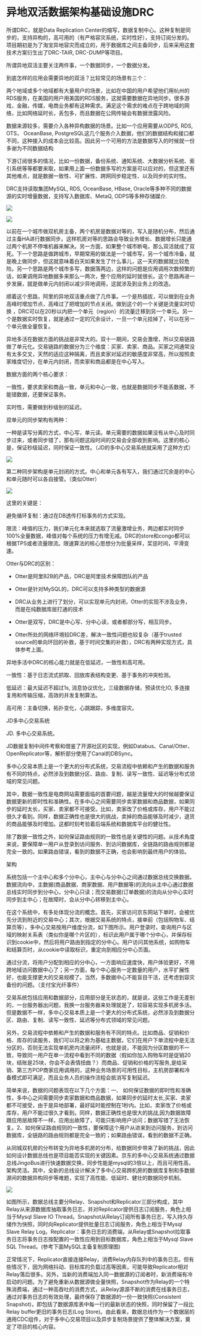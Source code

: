 # 异地双活数据架构基础设施DRC

所谓DRC，就是Data Replication Center的缩写，数据复制中心。这种复制是同步的，支持异构的，高可用的（有严格容灾系统，实时性好），支持订阅分发的。项目期初是为了淘宝异地容灾而成立的，用于数据库之间主备同步，后来采用这套技术方案衍生出了DRC-TAIR, DRC-DUMP等项目。

所谓异地双活主要关注两件事，一个数据同步，一个数据分发。

到底怎样的应用会需要异地的双活？比较常见的场景有三个：

两个地域或多个地域都有大量用户的场景，比如在中国的用户希望他们用杭州的RDS服务，在美国的用户用美国的RDS服务，这就需要数据在异地同步。很多游戏，金融，传媒，电商业务都有这种需求。满足这个需求的难点在于跨地域的网络，比如网络延时长，丢包多，而且数据在公网传输会有数据泄露风险。

数据来源较多，需要介入各种异构数据的场景。比如一个应用需要从ODPS, RDS, OTS， OceanBase, PostgreSQL这几个服务介入数据，他们的数据结构和接口都不同，这种接入的成本会比较高。因此另一个可用的方法是数据写入的时候就一份多谢为不同数据结构

下游订阅很多的情况，比如一份数据，备份系统、通知系统、大数据分析系统、索引系统等等都要来取，如果用上面一份数据多写的方案是可以应对的，但这里还有其他难点，就是数据一致性、可扩展性、跨网同步稳定性、以及同步的实时性。

DRC支持读取集团MySQL, RDS, OceanBase, HBase, Oracle等多种不同的数据源的实时增量数据，支持写入数据库、MetaQ, ODPS等多种存储媒介.

![](/meta.png)

![](/rw.png)

以前在一个城市做双机房主备，两个机房是数据对等的，写入是随机分布，然后通过主备HA进行数据同步。这样机房对等的思路会导致业务增长、数据增长只能通过两个机房不停堆机器来解决。另一方面，如果整个城市断电，那么双活就成了双死。下一个思路是做跨城市，早期常用的做法是一个城市写，另一个城市冷备，就是晚上做同步，但这就意味着白天如果发生了什么事儿，这一天的数据就比较危险。另一个思路是两个城市多写，数据落两边，这样的问题是应用调用次数频繁的话，如果调用异地数据多来那么一两次，整个应用的延时就很长。这个思路再进一步发展，就是做单元内封闭以减少异地调用，这就涉及到业务上的改造。

顺着这个思路，阿里的异地双活重点做了几件事。一个是热插拔，可以做到在业务高峰时增加节点，高峰过了把增加的节点关闭。做到这个的一个关键是流量实时切换 ，DRC可以在20秒以内把一个单元（region）的流量迁移到另一个单元。另一个是数据实时恢复，就是通过一定的冗余设计，一旦一个单元挂掉了，可以在另一个单元做全量恢复。

异地多活在数据方面的挑战是非常大的。双十一期间，交易会激增，所以交易链路做了单元化。交易链路的数据分为三个维度：买家、卖家、商品。买家之间通常没有太多交叉，天然的适应这种隔离，而且卖家对延迟的敏感度非常高，所以按照卖家维度切分，在单元内封闭，而卖家和商品都是在中心写入。

数据方面的两个核心要求：

一致性，要求卖家和商品一致，单元和中心一致，也就是数据同步不能丢数据，不能错数据，还要保证事务。

实时性，需要做到秒级别的延迟。

双单元的同步架构有两种：

一种是读写分离的方式，中心写，单元读。单元需要的数据如果没有从中心及时同步过来，或者同步错了，那有问题这段时间的交易会全部收到影响。这里的核心是，保证秒级延迟，同时保证一致性。（JD的多中心交易系统就采用了这种方式）

![](/congo.png)

第二种同步架构是单元封闭的方式。中心和单元各有写入，我们通过冗余是的中心和单元随时可以各自接管。（类似Otter）

![](/otter_q.png)

这里的关键是：

避免循环复制：通过在DB透传打标事务的方式实现。

限流：峰值的压力，我们单元化本来就选取了流量激增业务，两边都实时同步100%全量数据，峰值对每个系统的压力有增无减。DRC的store和congo都可以根据TPS或者流量限流。限速算法的核心思想分为批量采样，奖惩时间，平滑变速。

Otter与DRC的区别：

* Otter是阿里B2B的产品，DRC是阿里技术保障团队的产品

* Otter是针对MySQL的，DRC可以支持多种类型的数据源

* DRC从业务上进行了划分，可以实现单元内封闭，Otter的实现不涉及业务，而是在纯数据库层打通的技术

* Otter是双写，DRC是中心写、分中心读，或者都部分写，相互同步。

* Otter所处的网络环境较DRC差，解决一致性问题也较复杂（基于trusted source的单向环回的补救，基于时间交集的补救），DRC有两种实现方式，具体参考上面。

异地多活中DRC的核心能力就是在低延迟，一致性和高可用。

一致性：基于日志流式抓取、回放库表结构变更、基于事务的冲突检测。

低延迟：最大延迟不超过1s, 消息协议优化，三级数据存储，预读优化IO, 多连接复用和传输压缩，高效的并发复制算法。

高可用：主备切换，拓扑变化，心跳跟踪，多维度容灾。

JD多中心交易系统

JD. 多中心交易系统。

JD数据复制中间件考察和借鉴了开源社区的实现，例如Databus、Canal/Otter、OpenReplicator等，解析部分使用了Canal的DBSync。

多中心交易本质上是一个更大的分布式系统，交易流程中依赖和产生的数据和服务有不同的特点，必然涉及到数据分区、路由、复制、读写一致性、延迟等分布式领域的常见问题。

其中，数据一致性是电商网站需要面临的首要问题，越是流量增大的时候越要保证数据更新的即时性和准确性。在多中心之间需要同步卖家数据和商品数据，如果同步的延时太长，买家、卖家都不可接受。比如，卖家改了价格或库存，用户不能过很久才看到。同样，数据正确性也是很大的挑战，卖掉的商品能够及时减少，退货的商品能够及时增加。这都时刻考验着后端系统和数据库平台的健壮性。

除了数据一致性之外，如何保证路由规则的一致性也是关键性的问题。从技术角度来说，要保障单一用户从登录到访问服务、到访问数据库，全链路的路由规则都是完全一致的。如果路由错误，看到的数据不正确，也会影响到最终用户的体验。

架构

系统包括一个主中心和多个分中心，主中心与分中心之间通过数据总线交换数据。数据流向中，主数据\(商品数据、商家数据、用户数据等\)的流向从主中心通过数据总线实时同步到分中心，分中心只读；而交易数据\(订单数据\)的流向从分中心实时同步到主中心；在故障时，会从分中心转移到主中心。

在这个系统中，有多处体现分流的概念。首先，买家访问京东网站下单时，会被优先分流到附近的交易中心；其次，根据交易系统的特点，接单前（包括购物车、结算页等），多中心交易按用户维度分流，如下图所示。用户登录时，查询用户与区域的映射关系表（类似你是哪个片区的），标识此用户属于哪个分中心，并保存标识到cookie中，然后将用户路由到指定的分中心。用户访问其他系统，如购物车和结算页时，从cookie中读取标识，重定向到相应分中心页面。

通过分流，将用户分配到相应的分中心，一方面响应速度快，用户体验更好，不用跨地域访问数据中心了；另一方面，每个中心服务一定数量的用户，水平扩展性好，也能支撑更大的交易规模了。当然，多数据中心不能盲目干活，还考虑到容灾备份的问题。（支付宝光纤事件）

交易系统包括应用和数据部分，应用部分是无状态的，就是说，这些工作是无差别的，一台服务器出问题，我换一台服务器来处理就是了，较容易实现多机房多活。但是数据不一样，多中心交易本质上是一个更大的分布式系统，必然涉及到数据分区、路由、复制、读写一致性、延迟等分布式领域的常见问题。

另外，交易流程中依赖和产生的数据和服务有不同的特点。比如商品、促销和价格、库存的读服务，我们可以将之称为基础主数据，它们在用户下单流程中是无法分区的，否则无法实现单机房内流量闭环，也就是说，不能因为分区数据的不一致，导致同一用户在单一流程中看到不同的数据（假如你加入购物车时是促销20块，结账是25块，你会不会表情扭曲？）而商品、促销和价格的写服务,是给采销、第三方POP商家应用调用的，这种业务场景的可用性目标，主机房部署和冷备模式即可满足，而且业务人员的操作流程会抵消写复制延迟。

简单来说，数据的问题表现在以下几个方面：一、 如何保证数据的即时性和准确性，多中心之间需要同步卖家数据和商品数据，如果同步的延时太长,买家、卖家都不可接受，由于是异地部署，最好延时能控制在1秒内。比如，卖家改了价格或库存，用户不能过很久才看到。同样，数据正确性也是很大的挑战,因为数据故障跟应用层故障不一样，应用出故障了，可能只影响用户访问；数据写错了无法恢复。2、如何保证路由规则的一致性，要保障这个用户从进来到访问服务，到访问数据库，全链路的路由规则都是完全一致的；如果路由错误，看到的数据不正确。

从同城双机房的分布转变为异地多机房的分布，给数据同步带来了新的挑战，因此如何设计数据总线也是项目能否实现的关键因素。京东的多中心交易系统通过数据总线JingoBus进行快速数据交换，同步性能是mysql的3倍以上，而且可用性高，架构灵活。其中，全新的总线设计解决了多中心交易跨机房的数据库复制和多数据源间的数据异构同步等难题，实现了高性能、低延时、健壮的数据同步机制。

![](/sync.png)

如图所示，数据总线主要分Relay、Snapshot和Replicator三部分构成，其中Relay从来源数据库抽取事务日志，并对Replicator提供日志订阅服务，角色上相当于Mysql Slave IO Thread。Snapshot从Relay订阅所有事务日志，写入持久存储作为快照，同时向Replicator提供批量日志订阅服务，角色上相当于Mysql Slave Relay Log。Replicator：事务日志的消费端，从Relay或Snapshot拉取事务日志将事务日志按配置的一致性应用到目标数据库，角色上相当于Mysql Slave SQL Thread。\(参考下面MySQL主备复制原理图\)

正常情况下，Replicator直接连接Relay，消费Relay内存队列中的事务日志。但有些情况下，因为网络抖动、目标库的负载过高等因素，可能导致Replicator相对Relay落后很多。另外，当新的消费端加入同一数据源的订阅者时，新消费端有冷启动的问题。为了避免重新从数据源做全量快照，Snapshot作为Relay的一个特殊消费端，通过一种高吞吐的消费方式，从Relay源源不断的消费在线事务日志，通过对事务日志的有效处理，最终保存了数据源的一份一致快照\(Consistent Snapshot\)，即包括了数据源库表中每一行的最新状态的快照，同时保留了一段比Relay buffer更旧的事务日志\(Log Store\)。由此看来，数据总线作为一个数据层的通用CDC组件，对于多中心交易项目以及异步复制场景提供了整体解决方案，奠定了项目的核心内容。

